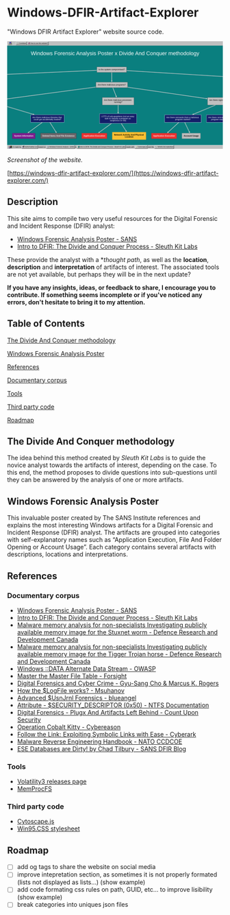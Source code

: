 # Windows-DFIR-Artifact-Explorer

"Windows DFIR Artifact Explorer" website source code.

![Screenshot of the website.](assets/img/screenshot.png)

*Screenshot of the website.*

[https://windows-dfir-artifact-explorer.com/](https://windows-dfir-artifact-explorer.com/)

## Description

This site aims to compile two very useful resources for the Digital Forensic and Incident Response (DFIR) analyst:

- [Windows Forensic Analysis Poster - SANS](https://www.sans.org/posters/windows-forensic-analysis/)
- [Intro to DFIR: The Divide and Conquer Process - Sleuth Kit Labs](https://training.sleuthkitlabs.com/courses/intro-to-divide-and-conquer)

These provide the analyst with a **thought path*, as well as the **location**, **description** and **interpretation** of artifacts of interest. The associated tools are not yet available, but perhaps they will be in the next update?

**If you have any insights, ideas, or feedback to share, I encourage you to contribute. If something seems incomplete or if you've noticed any errors, don't hesitate to bring it to my attention.**

## Table of Contents

[The Divide And Conquer methodology](#the-divide-and-conquer-methodology)

[Windows Forensic Analysis Poster](#windows-forensic-analysis-poster)

[References](#references)

  [Documentary corpus](#documentary-corpus)
  
  [Tools](#tools)
  
  [Third party code](#third-party-code)
  
[Roadmap](#roadmap)

## The Divide And Conquer methodology

The idea behind this method created by *Sleuth Kit Labs* is to guide the novice analyst towards the artifacts of interest, depending on the case. To this end, the method proposes to divide questions into sub-questions until they can be answered by the analysis of one or more artifacts.

## Windows Forensic Analysis Poster

This invaluable poster created by The SANS Institute references and explains the most interesting Windows artifacts for a Digital Forensic and Incident Response (DFIR) analyst. The artifacts are grouped into categories with self-explanatory names such as “Application Execution, File And Folder Opening or Account Usage”. Each category contains several artifacts with descriptions, locations and interpretations.

## References

### Documentary corpus

- [Windows Forensic Analysis Poster - SANS](https://www.sans.org/posters/windows-forensic-analysis/)
- [Intro to DFIR: The Divide and Conquer Process - Sleuth Kit Labs](https://training.sleuthkitlabs.com/courses/intro-to-divide-and-conquer)
- [Malware memory analysis for non-specialists Investigating publicly available memory image for the Stuxnet worm - Defence Research and Development Canada](https://publications.gc.ca/collections/collection_2015/rddc-drdc/D68-2-1-2013-eng.pdf)
- [Malware memory analysis for non-specialists Investigating publicly available memory image for the Tigger Trojan horse - Defence Research and Development Canada](https://apps.dtic.mil/sti/tr/pdf/AD1004008.pdf)
- [Windows ::DATA Alternate Data Stream - OWASP](https://owasp.org/www-community/attacks/Windows_alternate_data_stream)
- [Master the Master File Table - Forsight](https://forsight.fr/static/media/mft.e01065cd365882356726.pdf)
- [Digital Forensics and Cyber Crime - Gyu-Sang Cho & Marcus K. Rogers](https://link.springer.com/chapter/10.1007/978-3-642-35515-8_18)
- [How the $LogFile works? - Msuhanov](https://dfir.ru/2019/02/16/how-the-logfile-works/)
- [Advanced $UsnJrnl Forensics - blueangel](http://forensicinsight.org/wp-content/uploads/2013/07/F-INSIGHT-Advanced-UsnJrnl-Forensics-English.pdf)
- [Attribute - $SECURITY_DESCRIPTOR (0x50) - NTFS Documentation](https://flatcap.github.io/linux-ntfs/ntfs/attributes/security_descriptor.html)
- [Digital Forensics - Plugx And Artifacts Left Behind - Count Upon Security](https://countuponsecurity.com/tag/ntfs-logfile/)
- [Operation Cobalt Kitty - Cybereason](https://cdn2.hubspot.net/hubfs/3354902/Cybereason%20Labs%20Analysis%20Operation%20Cobalt%20Kitty.pdf)
- [Follow the Link: Exploiting Symbolic Links with Ease - Cyberark](https://www.cyberark.com/resources/threat-research-blog/follow-the-link-exploiting-symbolic-links-with-ease)
- [Malware Reverse Engineering Handbook - NATO CCDCOE](https://ccdcoe.org/uploads/2020/07/Malware_Reverse_Engineering_Handbook.pdf)
- [ESE Databases are Dirty! by Chad Tilbury - SANS DFIR Blog](https://www.sans.org/blog/ese-databases-are-dirty/)

### Tools

- [Volatility3 releases page](https://github.com/volatilityfoundation/volatility3/releases)
- [MemProcFS](https://github.com/ufrisk/MemProcFS)

### Third party code

- [Cytoscape.js](https://js.cytoscape.org/)
- [Win95.CSS stylesheet](https://alexbsoft.github.io/win95.css/)

## Roadmap

- [ ] add og tags to share the website on social media
- [ ] improve intepretation section, as sometimes it is not properly formated (lists not displayed as lists...) (show example)
- [ ] add code formating css rules on path, GUID, etc... to improve lisibility (show example)
- [ ] break categories into uniques json files
